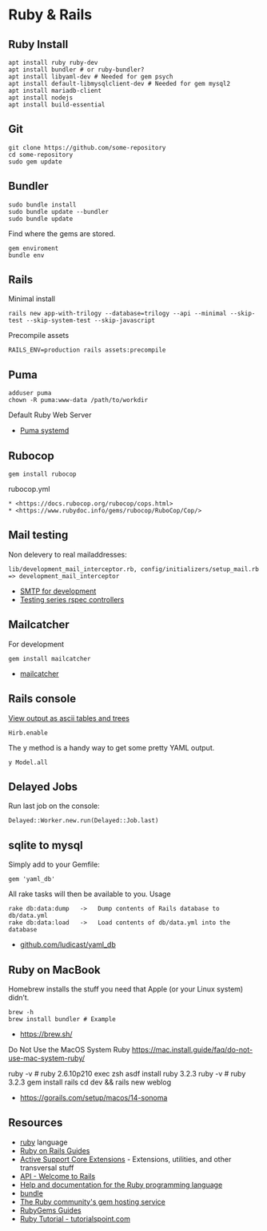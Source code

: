 # Ruby & Rails

## Ruby Install

    apt install ruby ruby-dev
    apt install bundler # or ruby-bundler?
    apt install libyaml-dev # Needed for gem psych
    apt install default-libmysqlclient-dev # Needed for gem mysql2
    apt install mariadb-client
    apt install nodejs
    apt install build-essential


## Git

    git clone https://github.com/some-repository
    cd some-repository
    sudo gem update

## Bundler

    sudo bundle install
    sudo bundle update --bundler
    sudo bundle update

Find where the gems are stored.

    gem enviroment
    bundle env

## Rails

Minimal install

    rails new app-with-trilogy --database=trilogy --api --minimal --skip-test --skip-system-test --skip-javascript

Precompile assets

    RAILS_ENV=production rails assets:precompile

## Puma

    adduser puma
    chown -R puma:www-data /path/to/workdir

Default Ruby Web Server

* [Puma systemd](https://github.com/puma/puma/blob/master/docs/systemd.md)

## Rubocop

    gem install rubocop

rubocop.yml

    * <https://docs.rubocop.org/rubocop/cops.html>
    * <https://www.rubydoc.info/gems/rubocop/RuboCop/Cop/>


## Mail testing

Non delevery to real mailaddresses:

    lib/development_mail_interceptor.rb, config/initializers/setup_mail.rb => development_mail_interceptor

* [SMTP for development](http://everydayrails.com/2011/05/26/rails-smtp-development.html)
* [Testing series rspec controllers](http://everydayrails.com/2012/04/07/testing-series-rspec-controllers.html)

## Mailcatcher

For development

    gem install mailcatcher

* [mailcatcher](http://mailcatcher.me/)

## Rails console

[View output as ascii tables and trees](https://github.com/cldwalker/hirb/tree/master#readme)

    Hirb.enable

The y method is a handy way to get some pretty YAML output.

    y Model.all

## Delayed Jobs

Run last job on the console:

    Delayed::Worker.new.run(Delayed::Job.last)

## sqlite to mysql

Simply add to your Gemfile:

    gem 'yaml_db'

All rake tasks will then be available to you. Usage

    rake db:data:dump   ->   Dump contents of Rails database to db/data.yml
    rake db:data:load   ->   Load contents of db/data.yml into the database

* [github.com/ludicast/yaml_db](https://github.com/ludicast/yaml_db)


## Ruby on MacBook

Homebrew installs the stuff you need that Apple (or your Linux system) didn’t.

    brew -h
    brew install bundler # Example

* <https://brew.sh/>

Do Not Use the MacOS System Ruby <https://mac.install.guide/faq/do-not-use-mac-system-ruby/>

   ruby -v    # ruby 2.6.10p210
   exec zsh
   asdf install ruby 3.2.3
   ruby -v    # ruby 3.2.3
   gem install rails
   cd dev && rails new weblog

* <https://gorails.com/setup/macos/14-sonoma>

## Resources

* [ruby](http://www.ruby-lang.org/en/) language
* [Ruby on Rails Guides](http://guides.rubyonrails.org/)
 * [Active Support Core Extensions](https://guides.rubyonrails.org/active_support_core_extensions.html) - Extensions, utilities, and other transversal stuff
* [API - Welcome to Rails](http://api.rubyonrails.org)
* [Help and documentation for the Ruby programming language](http://www.ruby-doc.org)
* [bundle](http://gembundler.com/)
* [The Ruby community's gem hosting service](http://rubygems.org)
* [RubyGems Guides](http://guides.rubygems.org)
* [Ruby Tutorial - tutorialspoint.com](http://www.tutorialspoint.com/ruby/index.htm)
